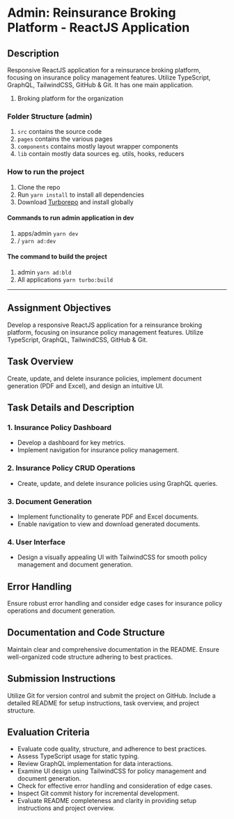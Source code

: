 # Admin: Reinsurance Broking Platform - ReactJS Application

## Description

Responsive ReactJS application for a reinsurance broking platform, focusing on insurance policy management features. Utilize TypeScript, GraphQL, TailwindCSS, GitHub & Git. It has one main application.

1. Broking platform for the organization

### Folder Structure (admin)

1. `src` contains the source code
2. `pages` contains the various pages
3. `components` contains mostly layout wrapper components
4. `lib` contain mostly data sources eg. utils, hooks, reducers

### How to run the project

1. Clone the repo
2. Run `yarn install` to install all dependencies
3. Download [Turborepo](https://turbo.build/) and install globally

#### Commands to run admin application in dev

1. apps/admin `yarn dev`
2. / `yarn ad:dev`

#### The command to build the project

1. admin `yarn ad:bld`
2. All applications `yarn turbo:build`

---

## Assignment Objectives

Develop a responsive ReactJS application for a reinsurance broking platform, focusing on insurance policy management features. Utilize TypeScript, GraphQL, TailwindCSS, GitHub & Git.

## Task Overview

Create, update, and delete insurance policies, implement document generation (PDF and Excel), and design an intuitive UI.

## Task Details and Description

### 1. Insurance Policy Dashboard

- Develop a dashboard for key metrics.
- Implement navigation for insurance policy management.

### 2. Insurance Policy CRUD Operations

- Create, update, and delete insurance policies using GraphQL queries.

### 3. Document Generation

- Implement functionality to generate PDF and Excel documents.
- Enable navigation to view and download generated documents.

### 4. User Interface

- Design a visually appealing UI with TailwindCSS for smooth policy management and document generation.

## Error Handling

Ensure robust error handling and consider edge cases for insurance policy operations and document generation.

## Documentation and Code Structure

Maintain clear and comprehensive documentation in the README.
Ensure well-organized code structure adhering to best practices.

## Submission Instructions

Utilize Git for version control and submit the project on GitHub.
Include a detailed README for setup instructions, task overview, and project structure.

## Evaluation Criteria

- Evaluate code quality, structure, and adherence to best practices.
- Assess TypeScript usage for static typing.
- Review GraphQL implementation for data interactions.
- Examine UI design using TailwindCSS for policy management and document generation.
- Check for effective error handling and consideration of edge cases.
- Inspect Git commit history for incremental development.
- Evaluate README completeness and clarity in providing setup instructions and project overview.

